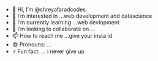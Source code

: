 - 👋 Hi, I’m @shreyafaradcodes
- 👀 I’m interested in ...web development and datascience
- 🌱 I’m currently learning ...web devlopment
- 💞️ I’m looking to collaborate on ...
- 📫 How to reach me ...give your insta id 
- 😄 Pronouns: ...
- ⚡ Fun fact: ... i never give up 

<!---
shreyafaradcodes/shreyafaradcodes is a ✨ special ✨ repository because its `README.md` (this file) appears on your GitHub profile.
You can click the Preview link to take a look at your changes.
--->
